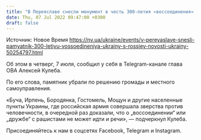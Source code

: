 ```yaml
---
title: "В Переяславе снесли монумент в честь 300-летия «воссоединения» Украины с Россией"
date: Thu, 07 Jul 2022 09:47:00 +0300
draft: false
---
```

Источник: Новое Время https://nv.ua/ukraine/events/v-pereyaslave-snesli-pamyatnik-300-letiyu-vossoedineniya-ukrainy-s-rossiey-novosti-ukrainy-50254797.html


Об этом в четверг, 7 июля, сообщил у себя в Telegram-канале глава ОВА Алексей Кулеба.

По его слова, памятник убрали по решению громады и местного самоуправления.

«Буча, Ирпень, Бородянка, Гостомель, Мощун и другие населенные пункты Украины, где российская армия совершала зверства против человечности, в очередной раз доказали, что о „воссоединении“ или „дружбе“ с рашистами не может идти и речи», — подчеркнул Кулеба.

Присоединяйтесь к нам в соцсетях Facebook, Telegram и Instagram.
